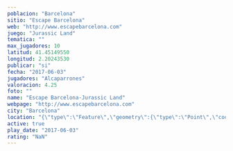```yaml
---
poblacion: "Barcelona"
sitio: "Escape Barcelona"
web: "http://www.escapebarcelona.com"
juego: "Jurassic Land"
tematica: ""
max_jugadores: 10
latitud: 41.45149550
longitud: 2.20243530
publicar: "si"
fecha: "2017-06-03"
jugadores: "Alcaparrones"
valoracion: 4.25
foto: ""
name: "Escape Barcelona-Jurassic Land"
webpage: "http://www.escapebarcelona.com"
city: "Barcelona"
location: "{\"type\":\"Feature\",\"geometry\":{\"type\":\"Point\",\"coordinates\":[2.2024353,41.4514955]}}"
active: true
play_date: "2017-06-03"
rating: "NaN"
---
```

